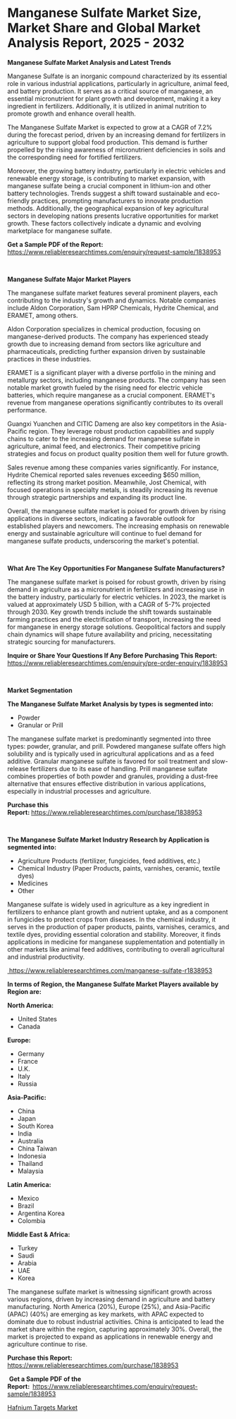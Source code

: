 <p><h1>Manganese Sulfate Market Size, Market Share and Global Market Analysis Report, 2025 - 2032</h1></p><p><strong>Manganese Sulfate Market Analysis and Latest Trends</strong></p>
<p><p>Manganese Sulfate is an inorganic compound characterized by its essential role in various industrial applications, particularly in agriculture, animal feed, and battery production. It serves as a critical source of manganese, an essential micronutrient for plant growth and development, making it a key ingredient in fertilizers. Additionally, it is utilized in animal nutrition to promote growth and enhance overall health.</p><p>The Manganese Sulfate Market is expected to grow at a CAGR of 7.2% during the forecast period, driven by an increasing demand for fertilizers in agriculture to support global food production. This demand is further propelled by the rising awareness of micronutrient deficiencies in soils and the corresponding need for fortified fertilizers. </p><p>Moreover, the growing battery industry, particularly in electric vehicles and renewable energy storage, is contributing to market expansion, with manganese sulfate being a crucial component in lithium-ion and other battery technologies. Trends suggest a shift toward sustainable and eco-friendly practices, prompting manufacturers to innovate production methods. Additionally, the geographical expansion of key agricultural sectors in developing nations presents lucrative opportunities for market growth. These factors collectively indicate a dynamic and evolving marketplace for manganese sulfate.</p></p>
<p><strong>Get a Sample PDF of the Report:&nbsp;</strong> <a href="https://www.reliableresearchtimes.com/enquiry/request-sample/1838953?utm_campaign=2263&utm_medium=2&utm_source=Github&utm_content=ia&utm_term=01042025&utm_id=manganese-sulfate">https://www.reliableresearchtimes.com/enquiry/request-sample/1838953</a></p>
<p>&nbsp;</p>
<p><strong>Manganese Sulfate Major Market Players</strong></p>
<p><p>The manganese sulfate market features several prominent players, each contributing to the industry's growth and dynamics. Notable companies include Aldon Corporation, Sam HPRP Chemicals, Hydrite Chemical, and ERAMET, among others. </p><p>Aldon Corporation specializes in chemical production, focusing on manganese-derived products. The company has experienced steady growth due to increasing demand from sectors like agriculture and pharmaceuticals, predicting further expansion driven by sustainable practices in these industries.</p><p>ERAMET is a significant player with a diverse portfolio in the mining and metallurgy sectors, including manganese products. The company has seen notable market growth fueled by the rising need for electric vehicle batteries, which require manganese as a crucial component. ERAMET's revenue from manganese operations significantly contributes to its overall performance.</p><p>Guangxi Yuanchen and CITIC Dameng are also key competitors in the Asia-Pacific region. They leverage robust production capabilities and supply chains to cater to the increasing demand for manganese sulfate in agriculture, animal feed, and electronics. Their competitive pricing strategies and focus on product quality position them well for future growth.</p><p>Sales revenue among these companies varies significantly. For instance, Hydrite Chemical reported sales revenues exceeding $650 million, reflecting its strong market position. Meanwhile, Jost Chemical, with focused operations in specialty metals, is steadily increasing its revenue through strategic partnerships and expanding its product line.</p><p>Overall, the manganese sulfate market is poised for growth driven by rising applications in diverse sectors, indicating a favorable outlook for established players and newcomers. The increasing emphasis on renewable energy and sustainable agriculture will continue to fuel demand for manganese sulfate products, underscoring the market's potential.</p></p>
<p>&nbsp;</p>
<p><strong>What Are The Key Opportunities For Manganese Sulfate Manufacturers?</strong></p>
<p><p>The manganese sulfate market is poised for robust growth, driven by rising demand in agriculture as a micronutrient in fertilizers and increasing use in the battery industry, particularly for electric vehicles. In 2023, the market is valued at approximately USD 5 billion, with a CAGR of 5-7% projected through 2030. Key growth trends include the shift towards sustainable farming practices and the electrification of transport, increasing the need for manganese in energy storage solutions. Geopolitical factors and supply chain dynamics will shape future availability and pricing, necessitating strategic sourcing for manufacturers.</p></p>
<p><strong>Inquire or Share Your Questions If Any Before Purchasing This Report:</strong> <a href="https://www.reliableresearchtimes.com/enquiry/pre-order-enquiry/1838953?utm_campaign=2263&utm_medium=2&utm_source=Github&utm_content=ia&utm_term=01042025&utm_id=manganese-sulfate">https://www.reliableresearchtimes.com/enquiry/pre-order-enquiry/1838953</a></p>
<p>&nbsp;</p>
<p><strong>Market Segmentation</strong></p>
<p><strong>The Manganese Sulfate Market Analysis by types is segmented into:</strong></p>
<p><ul><li>Powder</li><li>Granular or Prill</li></ul></p>
<p><p>The manganese sulfate market is predominantly segmented into three types: powder, granular, and prill. Powdered manganese sulfate offers high solubility and is typically used in agricultural applications and as a feed additive. Granular manganese sulfate is favored for soil treatment and slow-release fertilizers due to its ease of handling. Prill manganese sulfate combines properties of both powder and granules, providing a dust-free alternative that ensures effective distribution in various applications, especially in industrial processes and agriculture.</p></p>
<p><strong>Purchase this Report:&nbsp;</strong><a href="https://www.reliableresearchtimes.com/purchase/1838953?utm_campaign=2263&utm_medium=2&utm_source=Github&utm_content=ia&utm_term=01042025&utm_id=manganese-sulfate">https://www.reliableresearchtimes.com/purchase/1838953</a></p>
<p>&nbsp;</p>
<p><strong>The Manganese Sulfate Market Industry Research by Application is segmented into:</strong></p>
<p><ul><li>Agriculture Products (fertilizer, fungicides, feed additives, etc.)</li><li>Chemical Industry (Paper Products, paints, varnishes, ceramic, textile dyes)</li><li>Medicines</li><li>Other</li></ul></p>
<p><p>Manganese sulfate is widely used in agriculture as a key ingredient in fertilizers to enhance plant growth and nutrient uptake, and as a component in fungicides to protect crops from diseases. In the chemical industry, it serves in the production of paper products, paints, varnishes, ceramics, and textile dyes, providing essential coloration and stability. Moreover, it finds applications in medicine for manganese supplementation and potentially in other markets like animal feed additives, contributing to overall agricultural and industrial productivity.</p></p>
<p><a href="https://www.reliableresearchtimes.com/manganese-sulfate-r1838953?utm_campaign=2263&utm_medium=2&utm_source=Github&utm_content=ia&utm_term=01042025&utm_id=manganese-sulfate">&nbsp;https://www.reliableresearchtimes.com/manganese-sulfate-r1838953</a></p>
<p><strong>In terms of Region, the Manganese Sulfate Market Players available by Region are:</strong></p>
<p>
    <p> <strong> North America: </strong>
        <ul>
            <li>United States</li>
            <li>Canada</li>
        </ul>
        </p> 
    <p> <strong> Europe: </strong>
        <ul>
            <li>Germany</li>
            <li>France</li>
            <li>U.K.</li>
            <li>Italy</li>
            <li>Russia</li>
        </ul>
        </p> 
    <p> <strong> Asia-Pacific: </strong>
        <ul>
            <li>China</li>
            <li>Japan</li>
            <li>South Korea</li>
            <li>India</li>
            <li>Australia</li>
            <li>China Taiwan</li>
            <li>Indonesia</li>
            <li>Thailand</li>
            <li>Malaysia</li>
        </ul>
        </p> 
    <p> <strong> Latin America: </strong>
        <ul>
            <li>Mexico</li>
            <li>Brazil</li>
            <li>Argentina Korea</li>
            <li>Colombia</li>
        </ul>
        </p> 
    <p> <strong> Middle East & Africa: </strong>
        <ul>
            <li>Turkey</li>
            <li>Saudi</li>
            <li>Arabia</li>
            <li>UAE</li>
            <li>Korea</li>
        </ul>
    </p>
    </p>
<p><p>The manganese sulfate market is witnessing significant growth across various regions, driven by increasing demand in agriculture and battery manufacturing. North America (20%), Europe (25%), and Asia-Pacific (APAC) (40%) are emerging as key markets, with APAC expected to dominate due to robust industrial activities. China is anticipated to lead the market share within the region, capturing approximately 30%. Overall, the market is projected to expand as applications in renewable energy and agriculture continue to rise.</p></p>
<p><strong>Purchase this Report: </strong><a href="https://www.reliableresearchtimes.com/purchase/1838953?utm_campaign=2263&utm_medium=2&utm_source=Github&utm_content=ia&utm_term=01042025&utm_id=manganese-sulfate">https://www.reliableresearchtimes.com/purchase/1838953</a></p>
<p>&nbsp;<strong>Get a Sample PDF of the Report:&nbsp;&nbsp;</strong><a href="https://www.reliableresearchtimes.com/enquiry/request-sample/1838953?utm_campaign=2263&utm_medium=2&utm_source=Github&utm_content=ia&utm_term=01042025&utm_id=manganese-sulfate">https://www.reliableresearchtimes.com/enquiry/request-sample/1838953</a></p>
<p><strong></strong></p>
<p><p><a href="https://github.com/stillsfloria19981/Market-Research-Report-List-1/blob/main/hafnium-targets-market.md?utm_campaign=2263&utm_medium=2&utm_source=Github&utm_content=ia&utm_term=01042025&utm_id=manganese-sulfate">Hafnium Targets Market</a></p></p>